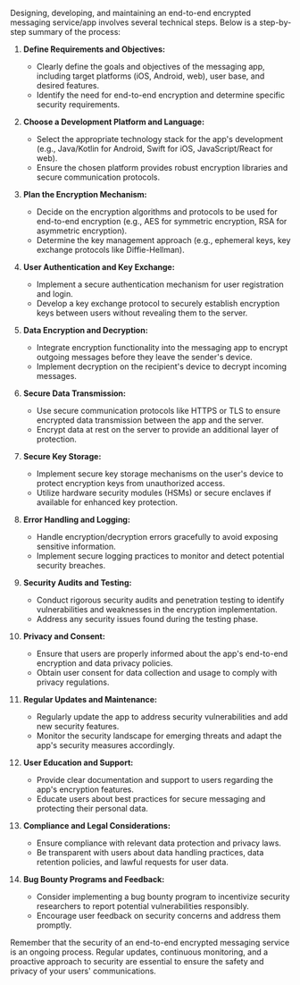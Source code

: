 Designing, developing, and maintaining an end-to-end encrypted messaging service/app involves several technical steps. Below is a step-by-step summary of the process:

1. **Define Requirements and Objectives:**
   - Clearly define the goals and objectives of the messaging app, including target platforms (iOS, Android, web), user base, and desired features.
   - Identify the need for end-to-end encryption and determine specific security requirements.

2. **Choose a Development Platform and Language:**
   - Select the appropriate technology stack for the app's development (e.g., Java/Kotlin for Android, Swift for iOS, JavaScript/React for web).
   - Ensure the chosen platform provides robust encryption libraries and secure communication protocols.

3. **Plan the Encryption Mechanism:**
   - Decide on the encryption algorithms and protocols to be used for end-to-end encryption (e.g., AES for symmetric encryption, RSA for asymmetric encryption).
   - Determine the key management approach (e.g., ephemeral keys, key exchange protocols like Diffie-Hellman).

4. **User Authentication and Key Exchange:**
   - Implement a secure authentication mechanism for user registration and login.
   - Develop a key exchange protocol to securely establish encryption keys between users without revealing them to the server.

5. **Data Encryption and Decryption:**
   - Integrate encryption functionality into the messaging app to encrypt outgoing messages before they leave the sender's device.
   - Implement decryption on the recipient's device to decrypt incoming messages.

6. **Secure Data Transmission:**
   - Use secure communication protocols like HTTPS or TLS to ensure encrypted data transmission between the app and the server.
   - Encrypt data at rest on the server to provide an additional layer of protection.

7. **Secure Key Storage:**
   - Implement secure key storage mechanisms on the user's device to protect encryption keys from unauthorized access.
   - Utilize hardware security modules (HSMs) or secure enclaves if available for enhanced key protection.

8. **Error Handling and Logging:**
   - Handle encryption/decryption errors gracefully to avoid exposing sensitive information.
   - Implement secure logging practices to monitor and detect potential security breaches.

9. **Security Audits and Testing:**
   - Conduct rigorous security audits and penetration testing to identify vulnerabilities and weaknesses in the encryption implementation.
   - Address any security issues found during the testing phase.

10. **Privacy and Consent:**
    - Ensure that users are properly informed about the app's end-to-end encryption and data privacy policies.
    - Obtain user consent for data collection and usage to comply with privacy regulations.

11. **Regular Updates and Maintenance:**
    - Regularly update the app to address security vulnerabilities and add new security features.
    - Monitor the security landscape for emerging threats and adapt the app's security measures accordingly.

12. **User Education and Support:**
    - Provide clear documentation and support to users regarding the app's encryption features.
    - Educate users about best practices for secure messaging and protecting their personal data.

13. **Compliance and Legal Considerations:**
    - Ensure compliance with relevant data protection and privacy laws.
    - Be transparent with users about data handling practices, data retention policies, and lawful requests for user data.

14. **Bug Bounty Programs and Feedback:**
    - Consider implementing a bug bounty program to incentivize security researchers to report potential vulnerabilities responsibly.
    - Encourage user feedback on security concerns and address them promptly.

Remember that the security of an end-to-end encrypted messaging service is an ongoing process. Regular updates, continuous monitoring, and a proactive approach to security are essential to ensure the safety and privacy of your users' communications.